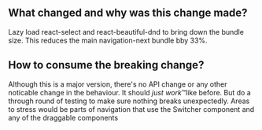 ## What changed and why was this change made?
Lazy load react-select and react-beautiful-dnd to bring down the bundle size. This reduces the main navigation-next bundle bby 33%.

## How to consume the breaking change?
Although this is a major version, there's no API change or any other noticable change in the behaviour. It should *just work*™️like before. But do a through round of testing to make sure nothing breaks unexpectedly. Areas to stress would be parts of navigation that use the Switcher component and any of the draggable components